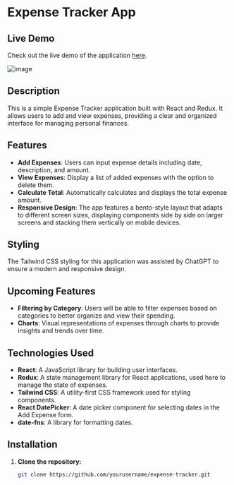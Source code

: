 # Expense Tracker App

## Live Demo

Check out the live demo of the application [here]([https://your-live-demo-url.com](https://expense-tracker-gamma-azure.vercel.app/)).

![image](https://github.com/user-attachments/assets/25a9abaf-2d4e-4391-8cb9-7a388b280e92)



## Description

This is a simple Expense Tracker application built with React and Redux. It allows users to add and view expenses, providing a clear and organized interface for managing personal finances.

## Features

- **Add Expenses**: Users can input expense details including date, description, and amount.
- **View Expenses**: Display a list of added expenses with the option to delete them.
- **Calculate Total**: Automatically calculates and displays the total expense amount.
- **Responsive Design**: The app features a bento-style layout that adapts to different screen sizes, displaying components side by side on larger screens and stacking them vertically on mobile devices.

## Styling

The Tailwind CSS styling for this application was assisted by ChatGPT to ensure a modern and responsive design.

## Upcoming Features

- **Filtering by Category**: Users will be able to filter expenses based on categories to better organize and view their spending.
- **Charts**: Visual representations of expenses through charts to provide insights and trends over time.

## Technologies Used

- **React**: A JavaScript library for building user interfaces.
- **Redux**: A state management library for React applications, used here to manage the state of expenses.
- **Tailwind CSS**: A utility-first CSS framework used for styling components.
- **React DatePicker**: A date picker component for selecting dates in the Add Expense form.
- **date-fns**: A library for formatting dates.

## Installation

1. **Clone the repository:**

   ```bash
   git clone https://github.com/yourusername/expense-tracker.git
